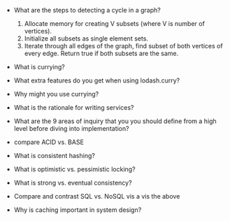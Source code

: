 - What are the steps to detecting a cycle in a graph?
  1. Allocate memory for creating V subsets (where V is number of vertices).
  2. Initialize all subsets as single element sets.
  3. Iterate through all edges of the graph, find subset of both vertices of every edge. Return true if both subsets are the same.

- What is currying?


- What extra features do you get when using lodash.curry?


- Why might you use currying?


- What is the rationale for writing services?


- What are the 9 areas of inquiry that you you should define from a high level before diving into implementation?


- compare ACID vs. BASE


- What is consistent hashing?


- What is optimistic vs. pessimistic locking?


- What is strong vs. eventual consistency?


- Compare and contrast SQL vs. NoSQL vis a vis the above


- Why is caching important in system design?
